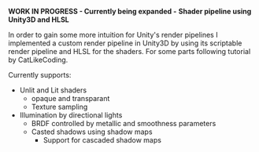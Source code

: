 **WORK IN PROGRESS - Currently being expanded -**
**Shader pipeline using Unity3D and HLSL**

In order to gain some more intuition for Unity's render pipelines I implemented a custom render
pipeline in Unity3D by using its scriptable render pipeline and HLSL for the shaders. For some parts following
tutorial by CatLikeCoding.

Currently supports:
- Unlit and Lit shaders
  - opaque and transparant
  - Texture sampling
- Illumination by directional lights
  - BRDF controlled by metallic and smoothness parameters
  - Casted shadows using shadow maps
    - Support for cascaded shadow maps
 
